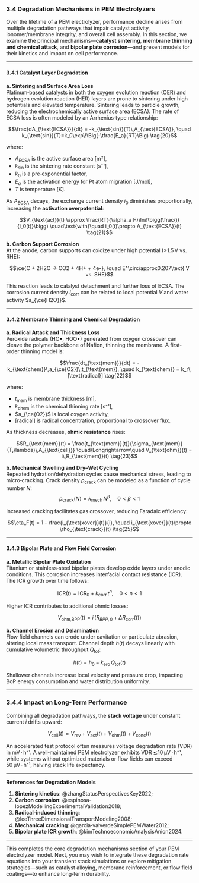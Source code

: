 

### **3.4 Degradation Mechanisms in PEM Electrolyzers**

Over the lifetime of a PEM electrolyzer, performance decline arises from multiple degradation pathways that impair catalyst activity, ionomer/membrane integrity, and overall cell assembly. In this section, we examine the principal mechanisms—**catalyst sintering**, **membrane thinning and chemical attack**, and **bipolar plate corrosion**—and present models for their kinetics and impact on cell performance.

---

#### **3.4.1 Catalyst Layer Degradation**

**a. Sintering and Surface Area Loss**  
Platinum‐based catalysts in both the oxygen evolution reaction (OER) and hydrogen evolution reaction (HER) layers are prone to sintering under high potentials and elevated temperature. Sintering leads to particle growth, reducing the electrochemically active surface area (ECSA). The rate of ECSA loss is often modeled by an Arrhenius‐type relationship:

$$\frac{dA_{\text{ECSA}}}{dt} = -k_{\text{sin}}(T)\,A_{\text{ECSA}}, \quad k_{\text{sin}}(T)=k_0\exp\!\Big(-\tfrac{E_a}{RT}\Big) \tag{20}$$

where:
- $A_{\text{ECSA}}$ is the active surface area [m²],
- $k_{\text{sin}}$ is the sintering rate constant [s⁻¹],
- $k_0$ is a pre‐exponential factor,
- $E_a$ is the activation energy for Pt atom migration [J/mol],
- $T$ is temperature [K].
    

As $A_{\text{ECSA}}$ decays, the exchange current density $i_0$ diminishes proportionally, increasing the **activation overpotential**:

$$V_{\text{act}}(t) \approx \frac{RT}{\alpha_a F}\ln\!\bigg(\frac{i}{i_0(t)}\bigg) \quad\text{with}\quad i_0(t)\propto A_{\text{ECSA}}(t) \tag{21}$$

**b. Carbon Support Corrosion**  
At the anode, carbon supports can oxidize under high potential (>1.5 V vs. RHE):

$$\ce{C + 2H2O -> CO2 + 4H+ + 4e-}, \quad E^\circ\approx0.207\text{ V vs. SHE}$$

This reaction leads to catalyst detachment and further loss of ECSA. The corrosion current density $i_{\text{corr}}$ can be related to local potential $V$ and water activity $a_{\ce{H2O}}$.

---

#### **3.4.2 Membrane Thinning and Chemical Degradation**

**a. Radical Attack and Thickness Loss**  
Peroxide radicals (HO•, HOO•) generated from oxygen crossover can cleave the polymer backbone of Nafion, thinning the membrane. A first‐order thinning model is:

$$\frac{dt_{\text{mem}}}{dt} = -k_{\text{chem}}\,a_{\ce{O2}}\,t_{\text{mem}}, \quad k_{\text{chem}} = k_r\,[\text{radical}] \tag{22}$$

where:

- $t_{\text{mem}}$ is membrane thickness [m],
- $k_{\text{chem}}$ is the chemical thinning rate [s⁻¹],
- $a_{\ce{O2}}$ is local oxygen activity,
- $[\text{radical}]$ is radical concentration, proportional to crossover flux.
    

As thickness decreases, **ohmic resistance** rises:

$$R_{\text{mem}}(t) = \frac{t_{\text{mem}}(t)}{\sigma_{\text{mem}}(T,\lambda)\,A_{\text{cell}}} \quad\Longrightarrow\quad V_{\text{ohm}}(t) = i\,R_{\text{mem}}(t) \tag{23}$$

**b. Mechanical Swelling and Dry–Wet Cycling**  
Repeated hydration/dehydration cycles cause mechanical stress, leading to micro‐cracking. Crack density $\rho_{\text{crack}}$ can be modeled as a function of cycle number $N$:
$$\rho_{\text{crack}}(N) = k_{\text{mech}}\,N^\beta, \quad 0<\beta<1 \tag{24}$$

Increased cracking facilitates gas crossover, reducing Faradaic efficiency:

$$\eta_F(t) = 1 - \frac{i_{\text{xover}}(t)}{i}, \quad i_{\text{xover}}(t)\propto \rho_{\text{crack}}(t) \tag{25}$$

---

#### **3.4.3 Bipolar Plate and Flow Field Corrosion**

**a. Metallic Bipolar Plate Oxidation**  
Titanium or stainless‐steel bipolar plates develop oxide layers under anodic conditions. This corrosion increases interfacial contact resistance (ICR). The ICR growth over time follows:

$$\text{ICR}(t) = \text{ICR}_0 + k_{\text{corr}}\,t^{n}, \quad 0<n<1 \tag{26}$$

Higher ICR contributes to additional ohmic losses:

$$V_{\text{ohm,BPP}}(t) = i\,\bigl(R_{BPP,0} + \Delta R_{\text{corr}}(t)\bigr) \tag{27}$$

**b. Channel Erosion and Delamination**  
Flow field channels can erode under cavitation or particulate abrasion, altering local mass transport. Channel depth $h(t)$ decays linearly with cumulative volumetric throughput $Q_{\text{tot}}$:

$$h(t) = h_0 - k_{\text{ero}}\,Q_{\text{tot}}(t) \tag{28}$$

Shallower channels increase local velocity and pressure drop, impacting BoP energy consumption and water distribution uniformity.

---

### **3.4.4 Impact on Long‐Term Performance**

Combining all degradation pathways, the **stack voltage** under constant current $i$ drifts upward:

$$V_{\text{cell}}(t) = V_{\text{rev}} + V_{\text{act}}(t) + V_{\text{ohm}}(t) + V_{\text{conc}}(t) \tag{29}$$

An accelerated test protocol often measures voltage degradation rate (VDR) in mV · h⁻¹. A well‐maintained PEM electrolyzer exhibits VDR ≲10 µV · h⁻¹, while systems without optimized materials or flow fields can exceed 50 µV · h⁻¹, halving stack life expectancy.

---

**References for Degradation Models**

1. **Sintering kinetics**: @zhangStatusPerspectivesKey2022;
2. **Carbon corrosion**: @espinosa-lopezModellingExperimentalValidation2018;
3. **Radical‐induced thinning**: @leeThreeDimensionalTransportModeling2008;
4. **Mechanical cracking**: @garcia‑valverdeSimplePEMWater2012;
5. **Bipolar plate ICR growth**: @kimTechnoeconomicAnalysisAnion2024.
    

---

This completes the core degradation mechanisms section of your PEM electrolyzer model. Next, you may wish to integrate these degradation rate equations into your transient stack simulations or explore mitigation strategies—such as catalyst alloying, membrane reinforcement, or flow field coatings—to enhance long‐term durability.


